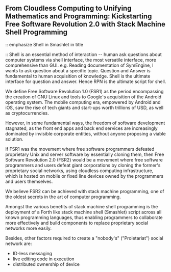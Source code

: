 ## From Cloudless Computing to Unifying Mathematics and Programming: Kickstarting Free Software Revolution 2.0 with Stack Machine Shell Programming

:: emphasize Shell in Smashlet in title

:: Shell is an essential method of interaction -- human ask questions about computer systems via shell interface, the most versatile interface, more comprehensive than GUI. e.g. Reading documentation of SymEngine, I wants to ask question about a specific topic. Question and Answer is fundamental to human acquisition of knowledge. Shell is the ultimate interface for question and answer. Hence RPN is the ultimate script for shell.

We define Free Software Revolution 1.0 (FSR1) as the period encompassing the creation of GNU Linux and tools to Google's acquisition of the Android operating system. The mobile computing era, empowered by Android and iOS, saw the rise of tech giants and start-ups worth trillions of USD, as well as cryptocurrencies.

However, in some fundamental ways, the freedom of software development stagnated, as the front end apps and back end services are increasingly dominated by invisible corporate entities, without anyone proposing a viable solution.

If FSR1 was the movement where free software programmers defeated proprietary Unix and server software by essentially cloning them, then Free Software Revolution 2.0 (FSR2) would be a movement where free software programmers and users defeat giant corporations by cloning the former's proprietary social networks, using cloudless computing infrastructure, which is hosted on mobile or fixed line devices owned by the programmers and users themselves. 

We believe FSR2 can be achieved with stack machine programming, one of the oldest secrets in the art of computer programming.

Amongst the various benefits of stack machine shell programming is the deployment of a Forth like stack machine shell (Smashlet) script across all known programming languages, thus enabling programmers to collaborate more effectively and build components to replace proprietary social networks more easily.

Besides, other factors required to create a "nobody's" ("Proletariat") social network are:

- ID-less messaging
- live editing code in execution
- distributed ownership of device

